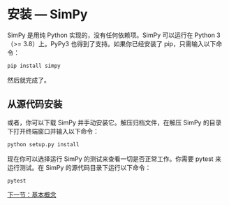 # 安装 — SimPy

SimPy 是用纯 Python 实现的，没有任何依赖项。SimPy 可以运行在 Python 3（>= 3.8）上。PyPy3 也得到了支持。如果你已经安装了 pip，只需输入以下命令：

```bash
pip install simpy
```

然后就完成了。

## 从源代码安装

或者，你可以下载 SimPy 并手动安装它。解压归档文件，在解压 SimPy 的目录下打开终端窗口并输入以下命令：

```bash
python setup.py install
```

现在你可以选择运行 SimPy 的测试来查看一切是否正常工作。你需要 pytest 来运行测试。在 SimPy 的源代码目录下运行以下命令：

```bash
pytest
```

[下一节：基本概念](./01_基本概念.md)
